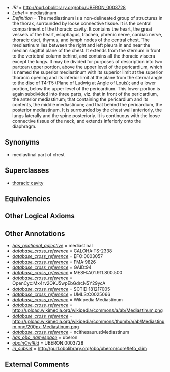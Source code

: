 * *IRI* = http://purl.obolibrary.org/obo/UBERON_0003728
 * *Label* = mediastinum
 * *Definition* = The mediastinum is a non-delineated group of structures in the thorax, surrounded by loose connective tissue. It is the central compartment of the thoracic cavity. It contains the heart, the great vessels of the heart, esophagus, trachea, phrenic nerve, cardiac nerve, thoracic duct, thymus, and lymph nodes of the central chest. The mediastinum lies between the right and left pleura in and near the median sagittal plane of the chest. It extends from the sternum in front to the vertebral column behind, and contains all the thoracic viscera except the lungs. It may be divided for purposes of description into two parts:an upper portion, above the upper level of the pericardium, which is named the superior mediastinum with its superior limit at the superior thoracic opening and its inferior limit at the plane from the sternal angle to the disc of T4-T5 (Plane of Ludwig at Angle of Louis); and a lower portion, below the upper level of the pericardium. This lower portion is again subdivided into three parts, viz. that in front of the pericardium, the anterior mediastinum; that containing the pericardium and its contents, the middle mediastinum; and that behind the pericardium, the posterior mediastinum. It is surrounded by the chest wall anteriorly, the lungs laterally and the spine posteriorly. It is continuous with the loose connective tissue of the neck, and extends inferiorly onto the diaphragm.

## Synonyms

 * mediastinal part of chest

## Superclasses

 * [thoracic cavity](../../UBERON/24/UBERON_0002224.md)

## Equivalencies


## Other Logical Axioms


## Other Annotations

 * *[has_relational_adjective](../../UBPROP/07/UBPROP_0000007.md)* = mediastinal
 * *[database_cross_reference](../../ef/oboInOwl#hasDbXref.md)* = CALOHA:TS-2338
 * *[database_cross_reference](../../ef/oboInOwl#hasDbXref.md)* = EFO:0003057
 * *[database_cross_reference](../../ef/oboInOwl#hasDbXref.md)* = FMA:9826
 * *[database_cross_reference](../../ef/oboInOwl#hasDbXref.md)* = GAID:94
 * *[database_cross_reference](../../ef/oboInOwl#hasDbXref.md)* = MESH:A01.911.800.500
 * *[database_cross_reference](../../ef/oboInOwl#hasDbXref.md)* = OpenCyc:Mx4rv2OKJ5wpEbGdrcN5Y29ycA
 * *[database_cross_reference](../../ef/oboInOwl#hasDbXref.md)* = SCTID:181217005
 * *[database_cross_reference](../../ef/oboInOwl#hasDbXref.md)* = UMLS:C0025066
 * *[database_cross_reference](../../ef/oboInOwl#hasDbXref.md)* = Wikipedia:Mediastinum
 * *[database_cross_reference](../../ef/oboInOwl#hasDbXref.md)* = http://upload.wikimedia.org/wikipedia/commons/a/ab/Mediastinum.png
 * *[database_cross_reference](../../ef/oboInOwl#hasDbXref.md)* = http://upload.wikimedia.org/wikipedia/commons/thumb/a/ab/Mediastinum.png/200px-Mediastinum.png
 * *[database_cross_reference](../../ef/oboInOwl#hasDbXref.md)* = ncithesaurus:Mediastinum
 * *[has_obo_namespace](../../ce/oboInOwl#hasOBONamespace.md)* = uberon
 * *[oboInOwl#id](../../id/oboInOwl#id.md)* = UBERON:0003728
 * *[in_subset](../../et/oboInOwl#inSubset.md)* = http://purl.obolibrary.org/obo/uberon/core#efo_slim

## External Comments

